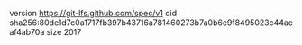 version https://git-lfs.github.com/spec/v1
oid sha256:80de1d7c0a1717fb397b43716a781460273b7a0b6e9f8495023c44aeaf4ab70a
size 2017
